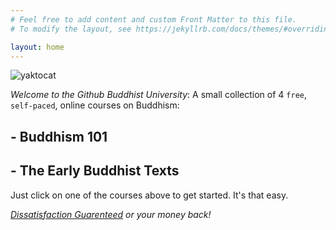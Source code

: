 ```yaml
---
# Feel free to add content and custom Front Matter to this file.
# To modify the layout, see https://jekyllrb.com/docs/themes/#overriding-theme-defaults

layout: home
---
```

![yaktocat](http://www.pekelman.com/presentations/zen-hypermedia-takeoffconf/images/yaktocat.png)

_Welcome to the Github Buddhist University_:
A small collection of 4 `free`, `self-paced`, online courses on Buddhism:

## - Buddhism 101
## - The Early Buddhist Texts

Just click on one of the courses above to get started. It's that easy.

_[Dissatisfaction Guarenteed](https://www.accesstoinsight.org/ptf/dhamma/sacca/sacca1/dukkha.html) or your money back!_

